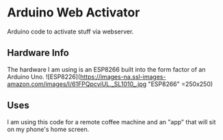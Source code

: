 # Arduino Web Activator
Arduino code to activate stuff via webserver.
## Hardware Info
The hardware I am using is an ESP8266 built into the form factor of an Arduino Uno.
![ESP8226](https://images-na.ssl-images-amazon.com/images/I/61FPQpcviUL._SL1010_.jpg "ESP8266" =250x250)
## Uses
I am using this code for a remote coffee machine and an "app" that will sit on my phone's home screen.
